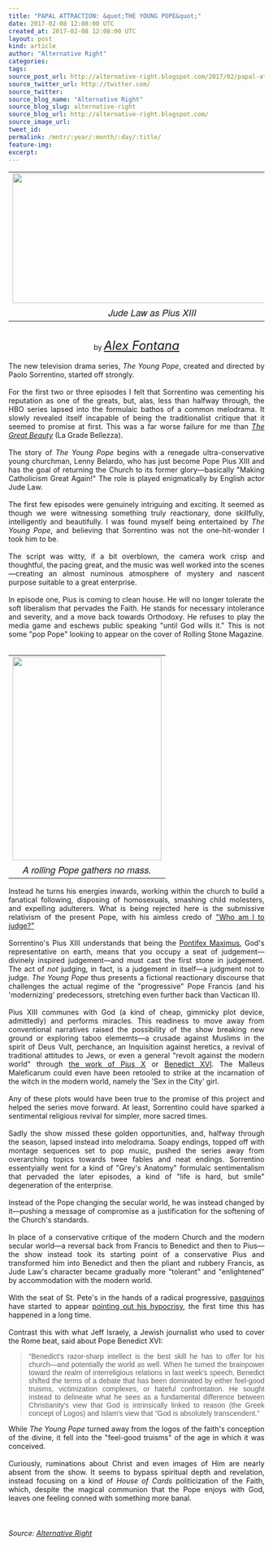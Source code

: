 ```yaml
---
title: "PAPAL ATTRACTION: &quot;THE YOUNG POPE&quot;"
date: 2017-02-08 12:08:00 UTC
created_at: 2017-02-08 12:08:00 UTC
layout: post
kind: article
author: "Alternative Right"
categories: 
tags: 
source_post_url: http://alternative-right.blogspot.com/2017/02/papal-attraction-young-pope.html
source_twitter_url: http://twitter.com/
source_twitter: 
source_blog_name: "Alternative Right"
source_blog_slug: alternative-right
source_blog_url: http://alternative-right.blogspot.com/
source_image_url: 
tweet_id:
permalink: /mntr/:year/:month/:day/:title/
feature-img: 
excerpt:
---
```

<div dir="ltr" style="text-align: left;"><div style="text-align: center;"><table align="center" cellpadding="0" cellspacing="0" class="tr-caption-container" style="margin-left: auto; margin-right: auto; text-align: center;"><tbody><tr><td style="text-align: center;"><a href="https://1.bp.blogspot.com/-WRJyExPp5tk/WJsGGc5DMZI/AAAAAAAAVKE/X9o8vfbavlsTA8MzcUjMaTrZAJ-EaUILQCLcB/s1600/The-Young-Pope-0.jpg" style="margin-left: auto; margin-right: auto;"><img border="0" height="255" src="https://1.bp.blogspot.com/-WRJyExPp5tk/WJsGGc5DMZI/AAAAAAAAVKE/X9o8vfbavlsTA8MzcUjMaTrZAJ-EaUILQCLcB/s400/The-Young-Pope-0.jpg" width="550"></a></td></tr><tr><td class="tr-caption" style="text-align: center;"><span style='font-family: "helvetica neue" , "arial" , "helvetica" , sans-serif; font-size: large;'><i>Jude Law as Pius XIII</i></span></td></tr></tbody></table><br>by <span style="font-size: x-large;"><i><a href="http://alternative-right.blogspot.com/search/label/Alex%20Fontana">Alex Fontana</a></i></span></div><div style="text-align: justify;"><br></div><div style="text-align: justify;">The new television drama series, <i>The Young Pope</i>, created and directed by Paolo Sorrentino, started off strongly. </div><div style="text-align: justify;"><br></div><div style="text-align: justify;">For the first two or three episodes I felt that Sorrentino was cementing his reputation as one of the greats, but, alas, less than halfway through, the HBO series lapsed into the formulaic bathos of a common melodrama. It slowly revealed itself incapable of being the traditionalist critique that it seemed to promise at first. This was a far worse failure for me than <i><a href="https://alexfontana.wordpress.com/2016/10/23/reactionary-reverberations-in-paolo-sorrentinos-la-grande-bellezza/">The Great Beauty</a></i> (La Grade Bellezza). <br><br><a name="more"></a>The story of <i>The Young Pope</i> begins with a renegade ultra-conservative young churchman, Lenny Belardo, who has just become Pope Pius XIII and has the goal of returning the Church to its former glory—basically "Making Catholicism Great Again!" The role is played enigmatically by English actor Jude Law.<br><div style="text-align: justify;"><br></div><div style="text-align: justify;">The first few episodes were genuinely intriguing and exciting. It seemed as though we were witnessing something truly reactionary, done skillfully, intelligently and beautifully. I was found myself being entertained by <i>The Young Pope</i>, and believing that Sorrentino was not the one-hit-wonder I took him to be.</div><div style="text-align: justify;"><br></div><div style="text-align: justify;">The script was witty, if a bit overblown, the camera work crisp and thoughtful, the pacing great, and the music was well worked into the scenes—creating an almost numinous atmosphere of mystery and nascent purpose suitable to a great enterprise.</div><div style="text-align: justify;"><br></div><div style="text-align: justify;">In episode one, Pius is coming to clean house. He will no longer tolerate the soft liberalism that pervades the Faith. He stands for necessary intolerance and severity, and a move back towards Orthodoxy. He refuses to play the media game and eschews public speaking "until God wills it." This is not some "pop Pope" looking to appear on the cover of Rolling Stone Magazine.</div><div style="text-align: justify;"><br></div><div style="text-align: justify;"><table cellpadding="0" cellspacing="0" class="tr-caption-container" style="float: right; margin-left: 1em; text-align: right;"><tbody><tr><td style="text-align: center;"><a href="https://4.bp.blogspot.com/--eDPS2tTZrs/WJsHBVPHtsI/AAAAAAAAVKM/I_Eo2k0AT6AtQckC_Yy2Dlkg_2r7b-tGACLcB/s1600/Francis%2BRS.jpg" style="clear: right; margin-bottom: 1em; margin-left: auto; margin-right: auto;"><img border="0" height="400" src="https://4.bp.blogspot.com/--eDPS2tTZrs/WJsHBVPHtsI/AAAAAAAAVKM/I_Eo2k0AT6AtQckC_Yy2Dlkg_2r7b-tGACLcB/s400/Francis%2BRS.jpg" width="293"></a></td></tr><tr><td class="tr-caption" style="text-align: center;"><span style='font-family: "helvetica neue" , "arial" , "helvetica" , sans-serif; font-size: large;'><i>A rolling Pope gathers no mass.</i></span></td></tr></tbody></table>Instead he turns his energies inwards, working within the church to build a fanatical following, disposing of homosexuals, smashing child molesters, and expelling adulterers. What is being rejected here is the submissive relativism of the present Pope, with his aimless credo of <a href="https://www.ncronline.org/news/vatican/francis-explains-who-am-i-judge">"Who am I to judge?"</a></div><div style="text-align: justify;"><br></div><div style="text-align: justify;">Sorrentino's Pius XIII understands that being the <a href="https://en.wikipedia.org/wiki/Pontifex_Maximus">Pontifex Maximus</a>, God's representative on earth, means that you occupy a seat of judgement—divinely inspired judgement—and must cast the first stone in judgement. The act of <i>not </i>judging, in fact, is a judgement in itself—a judgment not to judge. <i>The Young Pope</i> thus presents a fictional reactionary discourse that challenges the actual regime of the "progressive" Pope Francis (and his 'modernizing' predecessors, stretching even further back than Vactican II).</div><div style="text-align: justify;"><br></div><div style="text-align: justify;">Pius XIII communes with God (a kind of cheap, gimmicky plot device, admittedly) and performs miracles. This readiness to move away from conventional narratives raised the possibility of the show breaking new ground or exploring taboo elememts—a crusade against Muslims in the spirit of Deus Vult, perchance, an Inquisition against heretics, a revival of traditional attitudes to Jews, or even a general "revolt against the modern world" through <a href="http://www.papalencyclicals.net/Pius10/p10moath.htm">the work of Pius X</a> or <a href="http://www.lst.edu/academics/landas-archives/373-dictatorship-of-relativism">Benedict XVI</a>. The Malleus Maleficarum could even have been retooled to strike at the incarnation of the witch in the modern world, namely the 'Sex in the City' girl.</div><div style="text-align: justify;"><br></div><div style="text-align: justify;">Any of these plots would have been true to the promise of this project and helped the series move forward. At least, Sorrentino could have sparked a sentimental religious revival for simpler, more sacred times.<br><br>Sadly the show missed these golden opportunities, and, halfway through the season, lapsed instead into melodrama. Soapy endings, topped off with montage sequences set to pop music, pushed the series away from overarching topics towards twee fables and neat endings. Sorrentino essentyially went for a kind of "Grey's Anatomy" formulaic sentimentalism that pervaded the later episodes, a kind of "life is hard, but smile" degeneration of the enterprise. </div><div style="text-align: justify;"><br></div><div style="text-align: justify;">Instead of the Pope changing the secular world, he was instead changed by it—pushing a message of compromise as a justification for the softening of the Church's standards. </div><div style="text-align: justify;"><br></div><div style="text-align: justify;">In place of a conservative critique of the modern Church and the modern secular world—a reversal back from Francis to Benedict and then to Pius—the show instead took its starting point of a conservative Pius and transformed him into Benedict and then the pliant and rubbery Francis, as Jude Law's character became gradually more "tolerant" and "enlightened" by accommodation with the modern world.</div><div style="text-align: justify;"><br></div><div style="text-align: justify;">With the seat of St. Pete's in the hands of a radical progressive, <a href="https://en.wikipedia.org/wiki/Pasquino">pasquinos</a> have started to appear <a href="http://rorate-caeli.blogspot.com/2017/02/unheard-of-since-papal-states-fell-rome.html">pointing out his hypocrisy</a>, the first time this has happened in a long time. </div><div style="text-align: justify;"><br></div><div style="text-align: justify;">Contrast this with what Jeff Israely, a Jewish journalist who used to cover the Rome beat, said about Pope Benedict XVI:</div><div style="text-align: justify;"><blockquote class="tr_bq"><span style='font-family: "verdana" , sans-serif;'>"Benedict's razor-sharp intellect is the best skill he has to offer for his church—and potentially the world as well. When he turned the brainpower toward the realm of interreligious relations in last week's speech, Benedict shifted the terms of a debate that has been dominated by either feel-good truisms, victimization complexes, or hateful confrontation. He sought instead to delineate what he sees as a fundamental difference between Christianity's view that God is intrinsically linked to reason (the Greek concept of Logos) and Islam's view that "God is absolutely transcendent."</span></blockquote></div><div style="text-align: justify;">While <i>The Young Pope</i> turned away from the logos of the faith's conception of the divine, it fell into the "feel-good truisms" of the age in which it was conceived.<br><br>Curiously, ruminations about Christ and even images of Him are nearly absent from the show. It seems to bypass spiritual depth and revelation, instead focusing on a kind of <i>House of Cards</i> politicization of the Faith, which, despite the magical communion that the Pope enjoys with God, leaves one feeling conned with something more banal.<br><br><div style="text-align: center;"></div></div><div><div style="text-align: justify;"><br><div style="text-align: center;"><span style="font-family: inherit;"> <img alt="" border="0" height="1" src="https://www.paypalobjects.com/en_US/i/scr/pixel.gif" width="1"></span></div></div></div></div></div><img src="http://feeds.feedburner.com/~r/blogspot/SBfLZ/~4/7wXtSHUp4gA" height="1" width="1" alt=""><div class="">
    <i>Source: <a href="http://alternative-right.blogspot.com/">Alternative Right</a></i>
</div>
